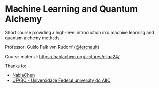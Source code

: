 # Machine Learning and Quantum Alchemy

Short course providing a high-level introduction into machine learning and quantum alchemy methods.

Professor: Guido Falk von Rudorff ([@ferchault](https://github.com/ferchault))

Course material: https://nablachem.org/lectures/mlqa24/

Thanks to:
- [NablaChen](https://nablachem.org/)
- [UFABC - Universidade Federal university do ABC](https://www.ufabc.edu.br/)
